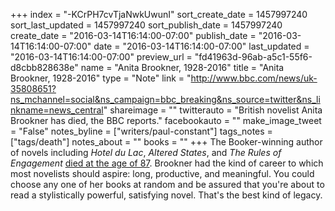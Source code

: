 +++
index = "-KCrPH7cvTjaNwkUwunI"
sort_create_date = 1457997240
sort_last_updated = 1457997240
sort_publish_date = 1457997240
create_date = "2016-03-14T16:14:00-07:00"
publish_date = "2016-03-14T16:14:00-07:00"
date = "2016-03-14T16:14:00-07:00"
last_updated = "2016-03-14T16:14:00-07:00"
preview_url = "fd41963d-96ab-a5c1-55f6-d8cbb828638e"
name = "Anita Brookner, 1928-2016"
title = "Anita Brookner, 1928-2016"
type = "Note"
link = "http://www.bbc.com/news/uk-35808651?ns_mchannel=social&ns_campaign=bbc_breaking&ns_source=twitter&ns_linkname=news_central"
shareimage = ""
twitterauto = "British novelist Anita Brookner has died, the BBC reports."
facebookauto = ""
make_image_tweet = "False"
notes_byline = ["writers/paul-constant"]
tags_notes = ["tags/death"]
notes_about = ""
books = ""
+++
The Booker-winning author of novels including *Hotel du Lac*, *Altered States*, and *The Rules of Engagement* [died at the age of 87](http://www.bbc.com/news/uk-35808651?ns_mchannel=social&ns_campaign=bbc_breaking&ns_source=twitter&ns_linkname=news_central). Brookner had the kind of career to which most novelists should aspire: long, productive, and meaningful. You could choose any one of her books at random and be assured that you're about to read a stylistically powerful, satisfying novel. That's the best kind of legacy.